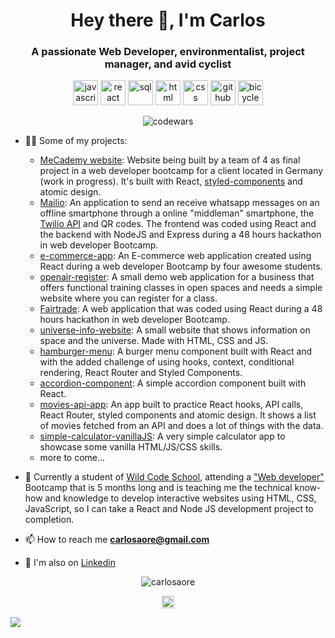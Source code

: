 
<h1 align="center">Hey there 👋, I'm Carlos</h1>
<h3 align="center">A passionate Web Developer, environmentalist, project manager, and avid cyclist</h3>

<p align="center">
<img src="https://img.icons8.com/color/48/000000/javascript.png" width="40" height="40" alt='javascript'/>
<img src="https://img.icons8.com/ultraviolet/48/000000/react.png" width="40" height="40" alt='react'/>
<img src="https://img.icons8.com/color/48/000000/sql.png" width="40" height="40" alt='sql'/>
<img src="https://img.icons8.com/color/48/000000/html.png" width="40" height="40" alt='html'/>
<img src="https://img.icons8.com/color/48/000000/css3.png" width="40" height="40" alt='css'/>
<img src="https://img.icons8.com/fluent/48/000000/github.png" width="40" height="40" alt='github'/>
<img src="https://img.icons8.com/bicycle" width="40" height="40" alt='bicycle'/>
</p>
<p align="center">
 <img src="https://www.codewars.com/users/carlosaore/badges/large" alt='codewars'/>

<p align="left">
 
- 👨‍💻 Some of my projects:
  - [MeCademy website](https://github.com/DzmitryPS/Me_Cademy): Website being built by a team of 4 as final project in a web developer bootcamp for a client located in Germany (work in progress). It's built with React, [styled-components](https://styled-components.com/) and atomic design.
  - [Mailio](https://github.com/carlosaore/mailio): An application to send an receive whatsapp messages on an offline smartphone through a online "middleman" smartphone, the [Twilio API](https://www.twilio.com/whatsapp) and QR codes. The frontend was coded using React and the backend with NodeJS and Express during a 48 hours hackathon in web developer Bootcamp. 
  - [e-commerce-app](https://github.com/carlosaore/e-commerce-app): An E-commerce web application created using React during a web developer Bootcamp by four awesome students.
  - [openair-register](https://github.com/carlosaore/openair-register): A small demo web application for a business that offers functional training classes in open spaces and needs a simple website where you can register for a class.
  - [Fairtrade](https://github.com/carlosaore/winning-project): A web application that was coded using React during a 48 hours hackathon in web developer Bootcamp.
  - [universe-info-website](https://github.com/carlosaore/universe-info-website): A small website that shows information on space and the universe. Made with HTML, CSS and JS.
  - [hamburger-menu](https://github.com/carlosaore/hamburger-menu): A burger menu component built with React and with the added challenge of using hooks, context, conditional rendering, React Router and Styled Components.
  - [accordion-component](https://github.com/carlosaore/accordion-component): A simple accordion component built with React.
  - [movies-api-app](https://github.com/carlosaore/movies-api-app): An app built to practice React hooks, API calls, React Router, styled components and atomic design. It shows a list of movies fetched from an API and does a lot of things with the data.
  - [simple-calculator-vanillaJS](https://github.com/carlosaore/simple-calculator-vanillaJS): A very simple calculator app to showcase some vanilla HTML/JS/CSS skills.
  - more to come...

- 🔧 Currently a student of [Wild Code School](https://www.wildcodeschool.com/), attending a ["Web developer"](https://www.wildcodeschool.com/en-GB/trainings/web-developer-full-time) Bootcamp that is 5 months long and is teaching me the technical know-how and knowledge to develop interactive websites using HTML, CSS, JavaScript, so I can take a React and Node JS development project to completion.

- 📫 How to reach me **carlosaore@gmail.com**

- :gem: I'm also on [Linkedin](https://www.linkedin.com/in/carlosaore/)

<p align="center"> 
  <img src="https://github-readme-stats.vercel.app/api?username=carlosaore&show_icons=true" alt="carlosaore" />
 </p>
 
 <p align="center">
<a href="https://www.linkedin.com/in/carlosaore/" target="blank"><img align="center" src="https://cdn.jsdelivr.net/npm/simple-icons@3.0.1/icons/linkedin.svg" alt="https://www.linkedin.com/in/maksakymenko/" height="20" width="20" /></a>

</p>

![](https://hit.yhype.me/github/profile?user_id=59698756)

